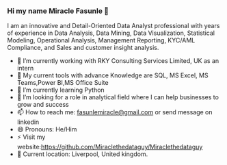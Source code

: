 ### Hi my name Miracle Fasunle 👋
I am an innovative and Detail-Oriented Data Analyst professional with years of experience in Data Analysis, Data Mining, Data Visualization, Statistical Modeling, Operational Analysis, Management Reporting, KYC/AML Compliance, and Sales and customer insight analysis. 

- 💬 I’m currently working with RKY Consulting Services Limited, UK as an intern
- 🔭 My current tools with advance Knowledge are SQL, MS Excel,	MS Teams,Power BI,MS Office Suite
- 🌱 I’m currently learning Python
- 🤔 I’m looking for a role in analytical field where I can help businesses to grow and success
- 📫 How to reach me: fasunlemiracle@gmail.com or send message on linkedin
- 😄 Pronouns: He/Him
- ⚡ Visit my website:https://github.com/Miraclethedataguy/Miraclethedataguy
- 📍 Current location: Liverpool, United kingdom.
